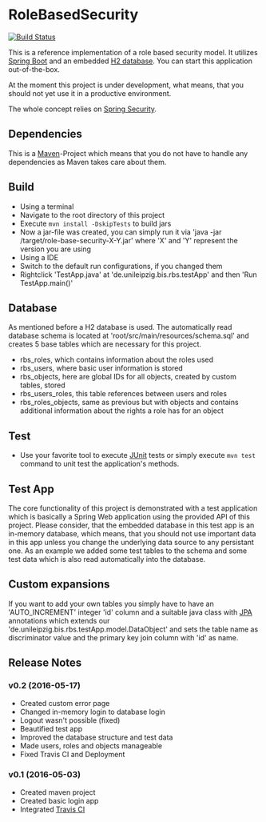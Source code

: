 # RoleBasedSecurity

[![Build Status](https://travis-ci.org/lukaswerner/RoleBasedSecurity.svg?branch=master)](https://travis-ci.org/lukaswerner/RoleBasedSecurity)

This is a reference implementation of a role based security model.
It utilizes [Spring Boot](http://projects.spring.io/spring-boot/) and an embedded
[H2 database](http://www.h2database.com/html/main.html). You can start this application out-of-the-box.

At the moment this project is under development, what means, that you should
not yet use it in a productive environment.

The whole concept relies on [Spring Security](http://projects.spring.io/spring-security/).

## Dependencies
This is a [Maven](http://maven.apache.org/)-Project which means that you do not have to handle any dependencies
as Maven takes care about them.


## Build
- Using a terminal
 - Navigate to the root directory of this project
 - Execute `mvn install -DskipTests` to build jars
 - Now a jar-file was created, you can simply run it via
 'java -jar /target/role-base-security-X-Y.jar' where 'X' and 'Y' represent the version you are using
- Using a IDE
 - Switch to the default run configurations, if you changed them
 - Rightclick 'TestApp.java' at 'de.unileipzig.bis.rbs.testApp' and then 'Run TestApp.main()'

## Database
As mentioned before a H2 database is used. The automatically read database schema is located at
'root/src/main/resources/schema.sql' and creates 5 base tables which are necessary for this project.
- rbs_roles, which contains information about the roles used
- rbs_users, where basic user information is stored
- rbs_objects, here are global IDs for all objects, created by custom tables, stored
- rbs_users_roles, this table references between users and roles
- rbs_roles_objects, same as previous but with objects and contains additional information about the
rights a role has for an object


## Test
- Use your favorite tool to execute [JUnit](http://junit.org/junit4/) tests or
simply execute `mvn test` command to unit test the application's methods.


## Test App
The core functionality of this project is demonstrated with a test application which is basically a
Spring Web application using the provided API of this project.
Please consider, that the embedded database in this test app is an in-memory database,
which means, that you should not use important data in this app unless you change
the underlying data source to any persistant one.
As an example we added some test tables to the schema and some test data which is also read automatically
into the database.

## Custom expansions
If you want to add your own tables you simply have to have an 'AUTO_INCREMENT' integer 'id' column and
a suitable java class with [JPA](http://projects.spring.io/spring-data-jpa/) annotations which extends
our 'de.unileipzig.bis.rbs.testApp.model.DataObject' and sets the table name as discriminator value and the
primary key join column with 'id' as name.

## Release Notes

### v0.2 (2016-05-17)
- Created custom error page
- Changed in-memory login to database login
- Logout wasn't possible (fixed)
- Beautified test app
- Improved the database structure and test data
- Made users, roles and objects manageable
- Fixed Travis CI and Deployment

### v0.1 (2016-05-03)
- Created maven project
- Created basic login app
- Integrated [Travis CI](https://travis-ci.org/)
